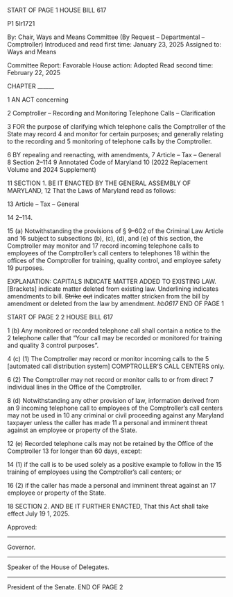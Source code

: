 START OF PAGE 1
HOUSE BILL 617

P1 5lr1721

By: Chair, Ways and Means Committee (By Request – Departmental –
Comptroller)
Introduced and read first time: January 23, 2025
Assigned to: Ways and Means

Committee Report: Favorable
House action: Adopted
Read second time: February 22, 2025

CHAPTER ______

1 AN ACT concerning

2 Comptroller – Recording and Monitoring Telephone Calls – Clarification

3 FOR the purpose of clarifying which telephone calls the Comptroller of the State may record
4 and monitor for certain purposes; and generally relating to the recording and
5 monitoring of telephone calls by the Comptroller.

6 BY repealing and reenacting, with amendments,
7 Article – Tax – General
8 Section 2–114
9 Annotated Code of Maryland
10 (2022 Replacement Volume and 2024 Supplement)

11 SECTION 1. BE IT ENACTED BY THE GENERAL ASSEMBLY OF MARYLAND,
12 That the Laws of Maryland read as follows:

13 Article – Tax – General

14 2–114.

15 (a) Notwithstanding the provisions of § 9–602 of the Criminal Law Article and
16 subject to subsections (b), (c), (d), and (e) of this section, the Comptroller may monitor and
17 record incoming telephone calls to employees of the Comptroller’s call centers to telephones
18 within the offices of the Comptroller for training, quality control, and employee safety
19 purposes.

EXPLANATION: CAPITALS INDICATE MATTER ADDED TO EXISTING LAW.
[Brackets] indicate matter deleted from existing law.
Underlining indicates amendments to bill.
~~Strike~~ ~~out~~ indicates matter stricken from the bill by amendment or deleted from the law by
amendment. *hb0617*
END OF PAGE 1

START OF PAGE 2
2 HOUSE BILL 617

1 (b) Any monitored or recorded telephone call shall contain a notice to the
2 telephone caller that “Your call may be recorded or monitored for training and quality
3 control purposes”.

4 (c) (1) The Comptroller may record or monitor incoming calls to the
5 [automated call distribution system] COMPTROLLER’S CALL CENTERS only.

6 (2) The Comptroller may not record or monitor calls to or from direct
7 individual lines in the Office of the Comptroller.

8 (d) Notwithstanding any other provision of law, information derived from an
9 incoming telephone call to employees of the Comptroller’s call centers may not be used in
10 any criminal or civil proceeding against any Maryland taxpayer unless the caller has made
11 a personal and imminent threat against an employee or property of the State.

12 (e) Recorded telephone calls may not be retained by the Office of the Comptroller
13 for longer than 60 days, except:

14 (1) if the call is to be used solely as a positive example to follow in the
15 training of employees using the Comptroller’s call centers; or

16 (2) if the caller has made a personal and imminent threat against an
17 employee or property of the State.

18 SECTION 2. AND BE IT FURTHER ENACTED, That this Act shall take effect July
19 1, 2025.

Approved:

________________________________________________________________________________
Governor.

________________________________________________________________________________
Speaker of the House of Delegates.

________________________________________________________________________________
President of the Senate.
END OF PAGE 2